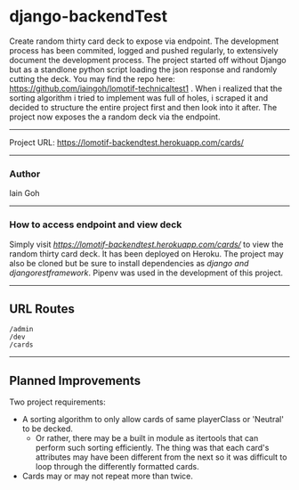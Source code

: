 # django-backendTest
Create random thirty card deck to expose via endpoint. The development process has been commited, logged and pushed regularly, to extensively document the development process. The project started off without Django but as a standlone python script loading the json response and randomly cutting the deck. You may find the repo here: https://github.com/iaingoh/lomotif-technicaltest1 . When i realized that the sorting algorithm i tried to implement was full of holes, i scraped it and decided to structure the entire project first and then look into it after. The project now exposes the a random deck via the endpoint.

---

Project URL: https://lomotif-backendtest.herokuapp.com/cards/

---

### Author

Iain Goh

---

### How to access endpoint and view deck
Simply visit *https://lomotif-backendtest.herokuapp.com/cards/* to view the random thirty card deck. It has been deployed on Heroku.
The project may also be cloned but be sure to install dependencies as *django and djangorestframework*. Pipenv was used in the development of this project.

---

## URL Routes

```
/admin
/dev
/cards
```

---

## Planned Improvements
Two project requirements:
- A sorting algorithm to only allow cards of same playerClass or 'Neutral' to be decked.
    - Or rather, there may be a built in module as itertools that can perform such sorting efficiently. The thing was that 
    each card's attributes may have been different from the next so it was difficult to loop through the differently formatted
    cards.
- Cards may or may not repeat more than twice.
